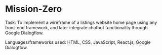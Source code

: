 # Mission-Zero
Task: To implement a wireframe of a listings website home page using any front-end framework, and later integrate chatbot functionality through Google Dialogflow.

Languages/frameworks used: HTML, CSS, JavaScript, React.js, Google Dialogflow.

